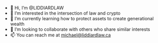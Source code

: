 - 👋 Hi, I’m @LIDDIARDLAW
- 👀 I’m interested in the intersection of law and crypto
- 🌱 I’m currently learning how to protect assets to create generational wealth
- 💞️ I’m looking to collaborate with others who share similar interests 
- 📫 You can reach me at michael@liddiardlaw.ca

<!---
LIDDIARDLAW/LIDDIARDLAW is a ✨ special ✨ repository because its `README.md` (this file) appears on your GitHub profile.
You can click the Preview link to take a look at your changes.
--->
